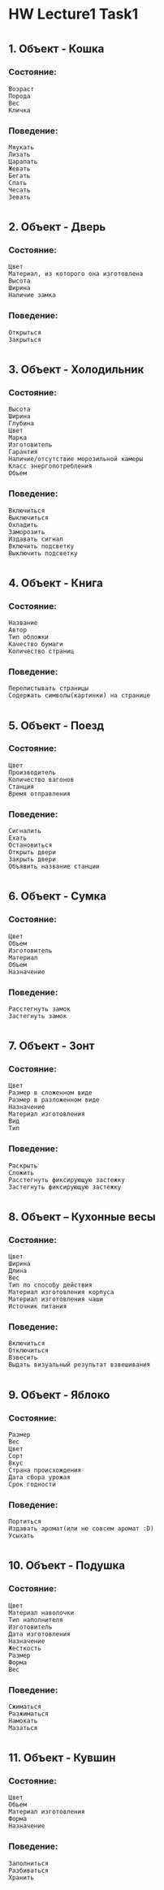 # HW Lecture1 Task1

#

## 1. Объект - Кошка
###	Состояние:
	Возраст 
	Порода
	Вес
	Кличка
###	Поведение:
	Мяукать
	Лизать
	Царапать
	Жевать
	Бегать
	Спать
	Чесать
	Зевать
	
#
	
##	2. Объект - Дверь
###	Состояние:
	Цвет
	Материал, из которого она изготовлена
	Высота
	Ширина
	Наличие замка
###	Поведение:
	Открыться
	Закрыться

#

##	3. Объект - Холодильник
###	Состояние:
	Высота
	Ширина
	Глубина
	Цвет
	Марка
	Изготовитель
	Гарантия
	Наличие/отсутствие морозильной камеры
	Класс энергопотребления
	Объем
###	Поведение:
	Включиться
	Выключиться
	Охладить
	Заморозить
	Издавать сигнал
	Включить подсветку
	Выключить подсветку

#

##	4. Объект - Книга
###	Состояние:
	Название
	Автор
	Тип обложки
	Качество бумаги
	Количество страниц
###	Поведение:
	Перелистывать страницы
	Содержать символы(картинки) на странице

#

##	5. Объект - Поезд
###	Состояние:
	Цвет
	Производитель
	Количество вагонов
	Станция
	Время отправления
###	Поведение:
	Сигналить
	Ехать
	Остановиться
	Открыть двери
	Закрыть двери
	Объявить название станции

#

##	6. Объект - Сумка
###	Состояние:
	Цвет
	Объем
	Изготовитель
	Материал
	Объем
	Назначение
###	Поведение:
	Расстегнуть замок
	Застегнуть замок

#

##	7. Объект - Зонт
###	Состояние:
	Цвет
	Размер в сложенном виде
	Размер в разложенном виде
	Назначение
	Материал изготовления
	Вид
	Тип
###	Поведение:
	Раскрыть
	Сложить
	Расстегнуть фиксирующую застежку
	Застегнуть фиксирующую застежку

#

##	8. Объект – Кухонные весы
###	Состояние:
	Цвет
	Ширина
	Длина
	Вес
	Тип по способу действия
	Материал изготовления корпуса
	Материал изготовления чаши
	Источник питания
###	Поведение:
	Включиться
	Отключиться
	Взвесить
	Выдать визуальный результат взвешивания 

#

## 9. Объект - Яблоко
###	Состояние:
	Размер
	Вес
	Цвет
	Сорт
	Вкус
	Страна происхождения
	Дата сбора урожая
	Срок годности
###	Поведение:
	Портиться
	Издавать аромат(или не совсем аромат :D)
	Усыхать

#

## 10.	Объект - Подушка
###	Состояние:
	Цвет 
	Материал наволочки
	Тип наполнителя
	Изготовитель
	Дата изготовления
	Назначение
	Жесткость
	Размер
	Форма
	Вес
###	Поведение:
	Сжиматься
	Разжиматься
	Намокать
	Мазаться

#

## 11.	Объект - Кувшин
###	Состояние:
	Цвет
	Объем
	Материал изготовления
	Форма
	Назначение
###	Поведение:
	Заполниться
	Разбиваться
	Хранить
